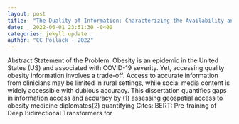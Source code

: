 ```yaml
---
layout: post
title:  "The Duality of Information: Characterizing the Availability and Accuracy of Obesity Content from Health Providers and Social Media"
date:   2022-06-01 23:51:30 -0400
categories: jekyll update
author: "CC Pollack - 2022"
---
```

Abstract Statement of the Problem: Obesity is an epidemic in the United States (US) and associated with COVID-19 severity. Yet, accessing quality obesity information involves a trade-off. Access to accurate information from clinicians may be limited in rural settings, while social media content is widely accessible with dubious accuracy. This dissertation quantifies gaps in information access and accuracy by (1) assessing geospatial access to obesity medicine diplomates(2) quantifying  Cites: BERT: Pre-training of Deep Bidirectional Transformers for 